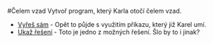 #Čelem vzad
Vytvoř program, který Karla otočí čelem vzad.

- [Vyřeš sám](karel.html?Celem_vzad_zkus) - Opět to půjde s využitím příkazu, který již Karel umí. 
- [Ukaž řešení](karel.html?Celem_vzad) - Toto je jedno z možných řešení. Šlo by to i jinak?
